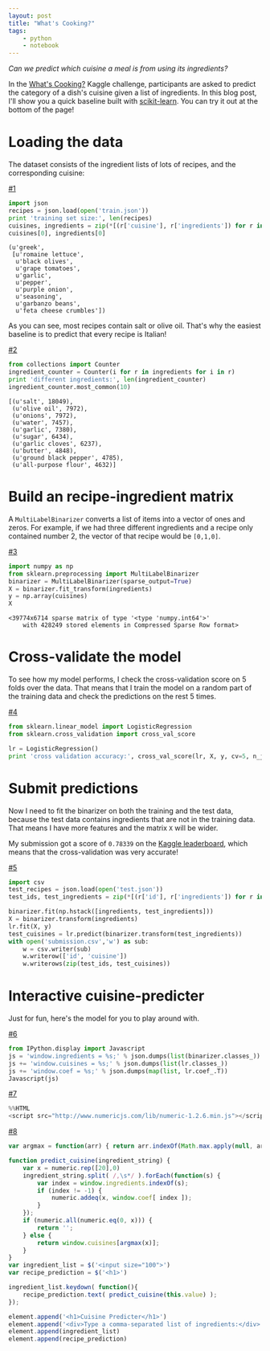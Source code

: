 ```yaml
---
layout: post
title: "What's Cooking?"
tags:
    - python
    - notebook
--- 
```

*Can we predict which cuisine a meal is from using its ingredients?*

In the [What's Cooking?](https://www.kaggle.com/c/whats-cooking) Kaggle
challenge, participants are asked to predict the category of a dish's cuisine
given a list of ingredients. In this blog post, I'll show you a quick baseline
built with [scikit-learn](http://scikit-learn.org). You can try it out at the
bottom of the page! 
 
# Loading the data
The dataset consists of the ingredient lists of lots of recipes, and the
corresponding cuisine: 



<div class="execution_count"><a name="1" href="#1">#1</a></div>

```python
import json
recipes = json.load(open('train.json'))
print 'training set size:', len(recipes)
cuisines, ingredients = zip(*[(r['cuisine'], r['ingredients']) for r in recipes])
cuisines[0], ingredients[0]
```






    (u'greek',
     [u'romaine lettuce',
      u'black olives',
      u'grape tomatoes',
      u'garlic',
      u'pepper',
      u'purple onion',
      u'seasoning',
      u'garbanzo beans',
      u'feta cheese crumbles'])


 
As you can see, most recipes contain salt or olive oil. That's why the easiest
baseline is to predict that every recipe is Italian! 



<div class="execution_count"><a name="2" href="#2">#2</a></div>

```python
from collections import Counter
ingredient_counter = Counter(i for r in ingredients for i in r)
print 'different ingredients:', len(ingredient_counter)
ingredient_counter.most_common(10)
```






    [(u'salt', 18049),
     (u'olive oil', 7972),
     (u'onions', 7972),
     (u'water', 7457),
     (u'garlic', 7380),
     (u'sugar', 6434),
     (u'garlic cloves', 6237),
     (u'butter', 4848),
     (u'ground black pepper', 4785),
     (u'all-purpose flour', 4632)]


 
# Build an recipe-ingredient matrix
A `MultiLabelBinarizer` converts a list of items into a vector of ones and
zeros. For example, if we had three different ingredients and a recipe only
contained number 2, the vector of that recipe would be `[0,1,0]`. 



<div class="execution_count"><a name="3" href="#3">#3</a></div>

```python
import numpy as np
from sklearn.preprocessing import MultiLabelBinarizer
binarizer = MultiLabelBinarizer(sparse_output=True)
X = binarizer.fit_transform(ingredients)
y = np.array(cuisines)
X
```






    <39774x6714 sparse matrix of type '<type 'numpy.int64'>'
    	with 428249 stored elements in Compressed Sparse Row format>


 
# Cross-validate the model
To see how my model performs, I check the cross-validation score on 5 folds over
the data. That means that I train the model on a random part of the training
data and check the predictions on the rest 5 times. 



<div class="execution_count"><a name="4" href="#4">#4</a></div>

```python
from sklearn.linear_model import LogisticRegression
from sklearn.cross_validation import cross_val_score

lr = LogisticRegression()
print 'cross validation accuracy:', cross_val_score(lr, X, y, cv=5, n_jobs=-1)
```



 
# Submit predictions
Now I need to fit the binarizer on both the training and the test data, because
the test data contains ingredients that are not in the training data. That means
I have more features and the matrix `X` will be wider.

My submission got a score of `0.78339` on the [Kaggle
leaderboard](https://www.kaggle.com/c/whats-cooking/leaderboard), which means
that the cross-validation was very accurate! 



<div class="execution_count"><a name="5" href="#5">#5</a></div>

```python
import csv
test_recipes = json.load(open('test.json'))
test_ids, test_ingredients = zip(*[(r['id'], r['ingredients']) for r in test_recipes])

binarizer.fit(np.hstack([ingredients, test_ingredients]))
X = binarizer.transform(ingredients)
lr.fit(X, y)
test_cuisines = lr.predict(binarizer.transform(test_ingredients))
with open('submission.csv','w') as sub:
    w = csv.writer(sub)
    w.writerow(['id', 'cuisine'])
    w.writerows(zip(test_ids, test_cuisines))
```

 
# Interactive cuisine-predicter
Just for fun, here's the model for you to play around with. 



<div class="execution_count"><a name="6" href="#6">#6</a></div>

```python
from IPython.display import Javascript
js = 'window.ingredients = %s;' % json.dumps(list(binarizer.classes_))
js += 'window.cuisines = %s;' % json.dumps(list(lr.classes_))
js += 'window.coef = %s;' % json.dumps(map(list, lr.coef_.T))
Javascript(js)
```




<p id="js-output-6"></p>
<script type="text/javascript" id="js-6">
element = $("#js-output-6");
</script>
<script src="/resources/whatscooking_files/whatscooking_12_0.js"></script>





<div class="execution_count"><a name="7" href="#7">#7</a></div>

```python
%%HTML
<script src="http://www.numericjs.com/lib/numeric-1.2.6.min.js"></script>
```




<script src="http://www.numericjs.com/lib/numeric-1.2.6.min.js"></script>





<div class="execution_count"><a name="8" href="#8">#8</a></div>

```javascript
var argmax = function(arr) { return arr.indexOf(Math.max.apply(null, arr)); }

function predict_cuisine(ingredient_string) {
    var x = numeric.rep([20],0)
    ingredient_string.split( /,\s*/ ).forEach(function(s) {
        var index = window.ingredients.indexOf(s);
        if (index != -1) {
            numeric.addeq(x, window.coef[ index ]);
        }
    });
    if (numeric.all(numeric.eq(0, x))) {
        return '';
    } else {
        return window.cuisines[argmax(x)];
    }
}
var ingredient_list = $('<input size="100">')
var recipe_prediction = $('<h1>')

ingredient_list.keydown( function(){
    recipe_prediction.text( predict_cuisine(this.value) );
});

element.append('<h1>Cuisine Predicter</h1>')
element.append('<div>Type a comma-separated list of ingredients:</div>')
element.append(ingredient_list)
element.append(recipe_prediction)
```




<p id="js-output-8"></p>
<script type="text/javascript" id="js-8">
element = $("#js-output-8");
</script>
<script src="/resources/whatscooking_files/whatscooking_14_0.js"></script>


